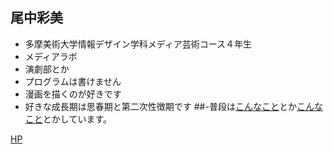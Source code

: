 ## 尾中彩美

- 多摩美術大学情報デザイン学科メディア芸術コース４年生
- メディアラボ
- 演劇部とか
- プログラムは書けません
- 漫画を描くのが好きです
- 好きな成長期は思春期と第二次性徴期です
##-普段は[こんなこと](https://youtu.be/X0DY0-_62Uw)とか[こんなこと](https://www.youtube.com/watch?v=tGrGY9Mwji8)とかしています。

[HP](http://ayamyanko.tumblr.com)
